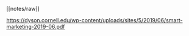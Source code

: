 [[notes/raw]]

https://dyson.cornell.edu/wp-content/uploads/sites/5/2019/06/smart-marketing-2019-06.pdf
